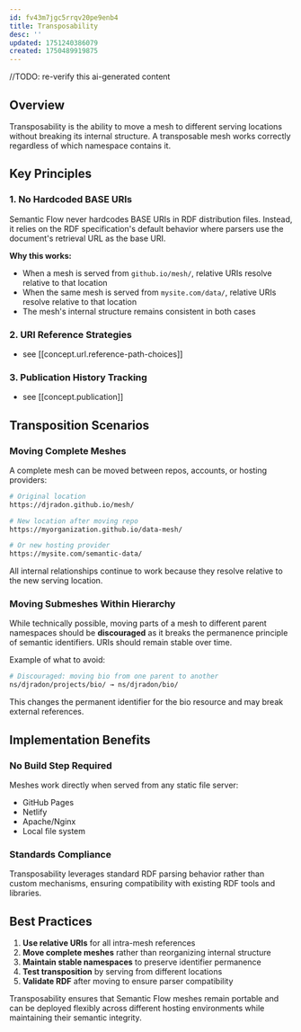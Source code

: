 ```yaml
---
id: fv43m7jgc5rrqv20pe9enb4
title: Transposability
desc: ''
updated: 1751240386079
created: 1750489919875
---
```


//TODO: re-verify this ai-generated content

## Overview

Transposability is the ability to move a mesh to different serving locations without breaking its internal structure. A transposable mesh works correctly regardless of which namespace contains it.

## Key Principles

### 1. No Hardcoded BASE URIs

Semantic Flow never hardcodes BASE URIs in RDF distribution files. Instead, it relies on the RDF specification's default behavior where parsers use the document's retrieval URL as the base URI.

**Why this works:**
- When a mesh is served from `github.io/mesh/`, relative URIs resolve relative to that location
- When the same mesh is served from `mysite.com/data/`, relative URIs resolve relative to that location
- The mesh's internal structure remains consistent in both cases

### 2. URI Reference Strategies

- see [[concept.url.reference-path-choices]]

### 3. Publication History Tracking

- see [[concept.publication]]

## Transposition Scenarios

### Moving Complete Meshes

A complete mesh can be moved between repos, accounts, or hosting providers:

```bash
# Original location
https://djradon.github.io/mesh/

# New location after moving repo
https://myorganization.github.io/data-mesh/

# Or new hosting provider
https://mysite.com/semantic-data/
```

All internal relationships continue to work because they resolve relative to the new serving location.

### Moving Submeshes Within Hierarchy

While technically possible, moving parts of a mesh to different parent namespaces should be **discouraged** as it breaks the permanence principle of semantic identifiers. URIs should remain stable over time.

Example of what to avoid:
```bash
# Discouraged: moving bio from one parent to another
ns/djradon/projects/bio/ → ns/djradon/bio/
```

This changes the permanent identifier for the bio resource and may break external references.

## Implementation Benefits

### No Build Step Required

Meshes work directly when served from any static file server:
- GitHub Pages
- Netlify  
- Apache/Nginx
- Local file system

### Standards Compliance

Transposability leverages standard RDF parsing behavior rather than custom mechanisms, ensuring compatibility with existing RDF tools and libraries.

## Best Practices

1. **Use relative URIs** for all intra-mesh references
2. **Move complete meshes** rather than reorganizing internal structure
3. **Maintain stable namespaces** to preserve identifier permanence
4. **Test transposition** by serving from different locations
5. **Validate RDF** after moving to ensure parser compatibility

Transposability ensures that Semantic Flow meshes remain portable and can be deployed flexibly across different hosting environments while maintaining their semantic integrity.
